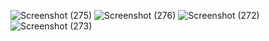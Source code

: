 ![Screenshot (275)](https://github.com/Berlin629252/CCNA/assets/66897078/5a58e111-32d4-4371-9dc8-fdeb5eb8c3b2)
![Screenshot (276)](https://github.com/Berlin629252/CCNA/assets/66897078/f681e04d-a0cf-4267-8c56-3ccdc6be9bd1)
![Screenshot (272)](https://github.com/Berlin629252/CCNA/assets/66897078/0ca553d5-4e39-4243-93a1-74d66be1d687)
![Screenshot (273)](https://github.com/Berlin629252/CCNA/assets/66897078/ee371684-7553-4d35-99d1-ff0979f1fb07)
